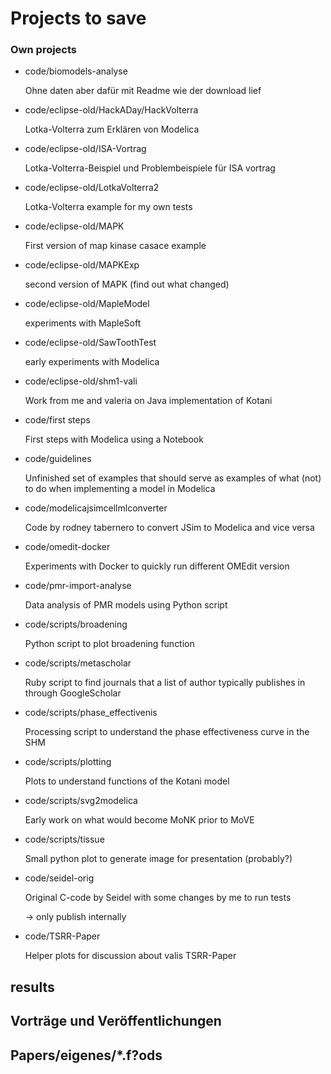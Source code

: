 # Projects to save

### Own projects

* code/biomodels-analyse

    Ohne daten aber dafür mit Readme wie der download lief

* code/eclipse-old/HackADay/HackVolterra

    Lotka-Volterra zum Erklären von Modelica

* code/eclipse-old/ISA-Vortrag

    Lotka-Volterra-Beispiel und Problembeispiele für ISA vortrag

* code/eclipse-old/LotkaVolterra2

    Lotka-Volterra example for my own tests

* code/eclipse-old/MAPK

    First version of map kinase casace example

* code/eclipse-old/MAPKExp

    second version of MAPK (find out what changed)

* code/eclipse-old/MapleModel

    experiments with MapleSoft

* code/eclipse-old/SawToothTest

    early experiments with Modelica

* code/eclipse-old/shm1-vali

    Work from me and valeria on Java implementation of Kotani

* code/first steps

    First steps with Modelica using a Notebook

* code/guidelines

    Unfinished set of examples that should serve as examples of what (not) to do when implementing a model in Modelica

* code/modelicajsimcellmlconverter

    Code by rodney tabernero to convert JSim to Modelica and vice versa

* code/omedit-docker

    Experiments with Docker to quickly run different OMEdit version

* code/pmr-import-analyse

    Data analysis of PMR models using Python script

* code/scripts/broadening

    Python script to plot broadening function

* code/scripts/metascholar

    Ruby script to find journals that a list of author typically publishes in through GoogleScholar

* code/scripts/phase_effectivenis

    Processing script to understand the phase effectiveness curve in the SHM

* code/scripts/plotting

    Plots to understand functions of the Kotani model

* code/scripts/svg2modelica

    Early work on what would become MoNK prior to MoVE

* code/scripts/tissue

    Small python plot to generate image for presentation (probably?)

* code/seidel-orig

    Original C-code by Seidel with some changes by me to run tests

    -> only publish internally

* code/TSRR-Paper

    Helper plots for discussion about valis TSRR-Paper

## results

## Vorträge und Veröffentlichungen

## Papers/eigenes/*.f?ods